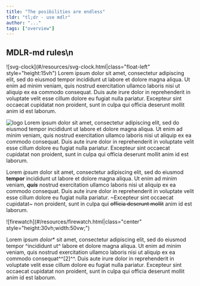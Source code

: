 ```yaml
---
title: "The posibilities are endless"
tldr: "tl;dr - use mdlr"
author: "..."
tags: ["overview"]
---
```


## MDLR-md rules\n
![svg-clock](#/resources/svg-clock.html|class="float-left" style="height:15vh")
Lorem ipsum dolor sit amet, consectetur adipiscing elit, sed do eiusmod tempor incididunt ut labore et dolore magna
aliqua. Ut enim ad minim veniam, quis nostrud exercitation ullamco
laboris nisi ut aliquip ex ea commodo consequat. Duis aute irure
dolor in reprehenderit in voluptate velit esse cillum dolore eu fugiat
nulla pariatur. Excepteur sint occaecat cupidatat non proident, sunt
in culpa qui officia deserunt mollit anim id est laborum.    

![logo](#/resources/mdlr.png|class="float-right")
Lorem ipsum dolor sit amet, consectetur adipiscing elit, sed do eiusmod
tempor incididunt ut labore et dolore magna aliqua. Ut enim ad minim
veniam, quis nostrud exercitation ullamco laboris nisi ut aliquip
ex ea commodo consequat. Duis aute irure dolor in reprehenderit in
voluptate velit esse cillum dolore eu fugiat nulla pariatur. Excepteur
sint occaecat cupidatat non proident, sunt in culpa qui officia deserunt
mollit anim id est laborum.    

Lorem *ipsum* dolor sit amet, consectetur
adipiscing elit, sed do eiusmod **tempor** incididunt ut labore et
dolore magna aliqua. Ut enim ad minim veniam, ***quis*** nostrud
exercitation ullamco laboris nisi ut aliquip ex ea commodo consequat.
Duis aute irure dolor in reprehenderit in voluptate velit esse cillum
dolore eu fugiat nulla pariatur. ~Excepteur sint occaecat cupidatat~
non proident, sunt in culpa qui ~~officia deserunt mollit~~ anim
id est laborum.    

![firewatch](#/resources/firewatch.html|class="center" style="height:30vh;width:50vw;")  

Lorem ipsum *dolor** sit amet,
consectetur adipiscing elit, sed do eiusmod tempor ^incididunt ut^
labore et dolore magna aliqua. Ut enim ad minim veniam, quis nostrud
exercitation ullamco laboris nisi ut aliquip ex ea commodo consequat^^[2]^^.
Duis aute irure dolor in reprehenderit in voluptate velit esse cillum
dolore eu fugiat nulla pariatur. Excepteur sint occaecat cupidatat
non proident, sunt in culpa qui officia deserunt mollit anim id est
laborum.
